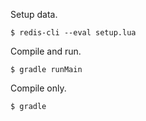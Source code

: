 Setup data.

    $ redis-cli --eval setup.lua

Compile and run.

    $ gradle runMain

Compile only.

    $ gradle
